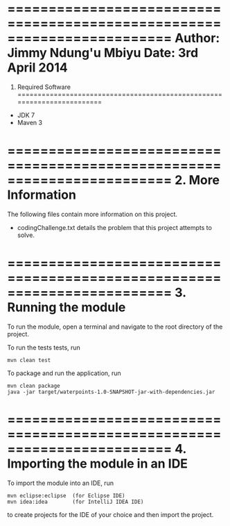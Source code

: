 ========================================================================
Author: Jimmy Ndung'u Mbiyu
Date:	3rd April 2014
========================================================================

1. Required Software
========================================================================

- JDK 7
- Maven 3

========================================================================
2. More Information
========================================================================
The following files contain more information on this project.

- codingChallenge.txt details the problem that this project attempts to
solve.

========================================================================
3. Running the module
========================================================================

To run the module, open a terminal and navigate to the root directory of
the project.

To run the tests tests, run

	mvn clean test
	
To package and run the application, run

	mvn clean package
	java -jar target/waterpoints-1.0-SNAPSHOT-jar-with-dependencies.jar
	
========================================================================
4. Importing the module in an IDE
========================================================================

To import the module into an IDE, run

	mvn eclipse:eclipse  (for Eclipse IDE)
	mvn idea:idea	     (for IntelliJ IDEA IDE)
	
to create projects for the IDE of your choice and then import the project.
